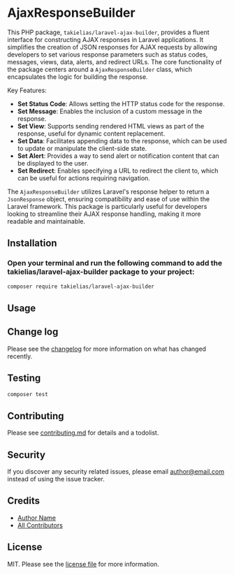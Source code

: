 # AjaxResponseBuilder

This PHP package, `takielias/laravel-ajax-builder`, provides a fluent interface for constructing AJAX responses in Laravel applications. It simplifies the creation of JSON responses for AJAX requests by allowing developers to set various response parameters such as status codes, messages, views, data, alerts, and redirect URLs. The core functionality of the package centers around a `AjaxResponseBuilder` class, which encapsulates the logic for building the response.

Key Features:

- **Set Status Code**: Allows setting the HTTP status code for the response.
- **Set Message**: Enables the inclusion of a custom message in the response.
- **Set View**: Supports sending rendered HTML views as part of the response, useful for dynamic content replacement.
- **Set Data**: Facilitates appending data to the response, which can be used to update or manipulate the client-side state.
- **Set Alert**: Provides a way to send alert or notification content that can be displayed to the user.
- **Set Redirect**: Enables specifying a URL to redirect the client to, which can be useful for actions requiring navigation.

The `AjaxResponseBuilder` utilizes Laravel's response helper to return a `JsonResponse` object, ensuring compatibility and ease of use within the Laravel framework. This package is particularly useful for developers looking to streamline their AJAX response handling, making it more readable and maintainable.

## Installation

### Open your terminal and run the following command to add the takielias/laravel-ajax-builder package to your project:

```bash
composer require takielias/laravel-ajax-builder
```

## Usage

## Change log

Please see the [changelog](changelog.md) for more information on what has changed recently.

## Testing

```bash
composer test
```

## Contributing

Please see [contributing.md](contributing.md) for details and a todolist.

## Security

If you discover any security related issues, please email author@email.com instead of using the issue tracker.

## Credits

- [Author Name][link-author]
- [All Contributors][link-contributors]

## License

MIT. Please see the [license file](license.md) for more information.

[ico-version]: https://img.shields.io/packagist/v/takielias/laravel-ajax-builder.svg?style=flat-square
[ico-downloads]: https://img.shields.io/packagist/dt/takielias/laravel-ajax-builder.svg?style=flat-square
[ico-travis]: https://img.shields.io/travis/takielias/laravel-ajax-builder/master.svg?style=flat-square
[ico-styleci]: https://styleci.io/repos/12345678/shield

[link-packagist]: https://packagist.org/packages/takielias/laravel-ajax-builder
[link-downloads]: https://packagist.org/packages/takielias/laravel-ajax-builder
[link-travis]: https://travis-ci.org/takielias/laravel-ajax-builder
[link-styleci]: https://styleci.io/repos/12345678
[link-author]: https://github.com/nativebl
[link-contributors]: ../../contributors

